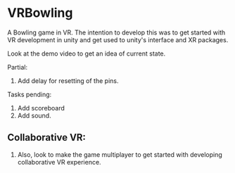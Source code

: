 # VRBowling
A Bowling game in VR. The intention to develop this was to get started with VR development in unity and get used to unity's interface and XR packages.

Look at the demo video to get an idea of current state.

Partial:
1. Add delay for resetting of the pins.

Tasks pending:
1. Add scoreboard
2. Add sound.

Collaborative VR:
-----------------
1. Also, look to make the game multiplayer to get started with developing collaborative VR experience.
